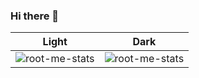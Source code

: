 ### Hi there 👋

| Light | Dark  |
|---|---|
| ![root-me-stats](https://root-me-diff.vercel.app/rm-gh?nickname=dz-root) | ![root-me-stats](https://root-me-diff.vercel.app/rm-gh?nickname=dz-root&style=dark)  |


